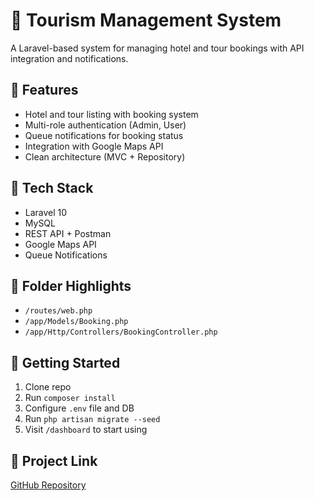# 🏨 Tourism Management System

A Laravel-based system for managing hotel and tour bookings with API integration and notifications.

## 🚀 Features
- Hotel and tour listing with booking system
- Multi-role authentication (Admin, User)
- Queue notifications for booking status
- Integration with Google Maps API
- Clean architecture (MVC + Repository)

## 🧰 Tech Stack
- Laravel 10
- MySQL
- REST API + Postman
- Google Maps API
- Queue Notifications

## 📂 Folder Highlights
- `/routes/web.php`
- `/app/Models/Booking.php`
- `/app/Http/Controllers/BookingController.php`

## 🚀 Getting Started
1. Clone repo
2. Run `composer install`
3. Configure `.env` file and DB
4. Run `php artisan migrate --seed`
5. Visit `/dashboard` to start using

## 🔗 Project Link
[GitHub Repository](https://github.com/BasharYounes/Tourism-System-)
